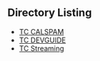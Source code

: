 ## Directory Listing

- [TC CALSPAM](charter-TC-CALSPAM.md)
- [TC DEVGUIDE](charter-TC-DEVGUIDE.md)
- [TC Streaming](charter-TC-STREAMING.md)
